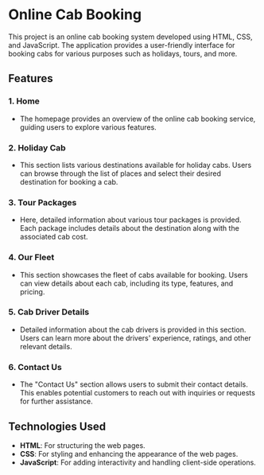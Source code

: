 # Online Cab Booking

This project is an online cab booking system developed using HTML, CSS, and JavaScript. The application provides a user-friendly interface for booking cabs for various purposes such as holidays, tours, and more.

## Features

### 1. Home
- The homepage provides an overview of the online cab booking service, guiding users to explore various features.

### 2. Holiday Cab
- This section lists various destinations available for holiday cabs. Users can browse through the list of places and select their desired destination for booking a cab.

### 3. Tour Packages
- Here, detailed information about various tour packages is provided. Each package includes details about the destination along with the associated cab cost.

### 4. Our Fleet
- This section showcases the fleet of cabs available for booking. Users can view details about each cab, including its type, features, and pricing.

### 5. Cab Driver Details
- Detailed information about the cab drivers is provided in this section. Users can learn more about the drivers' experience, ratings, and other relevant details.

### 6. Contact Us
- The "Contact Us" section allows users to submit their contact details. This enables potential customers to reach out with inquiries or requests for further assistance.

## Technologies Used
- **HTML**: For structuring the web pages.
- **CSS**: For styling and enhancing the appearance of the web pages.
- **JavaScript**: For adding interactivity and handling client-side operations.
